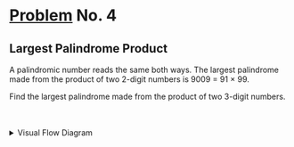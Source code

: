 # [Problem](https://projecteuler.net/problem=4) No. 4

## Largest Palindrome Product

A palindromic number reads the same both ways. The largest palindrome made from the product of two 2-digit numbers is 9009 = 91 × 99.

Find the largest palindrome made from the product of two 3-digit numbers.

<br>
<br>

<details>
	<summary>Visual Flow Diagram</summary>
	<div align="center">
		<img style="background-color: white" src="https://user-images.githubusercontent.com/73425927/151159604-f06f0733-5f45-471b-8559-f0d7c4fc61a2.png">
	</div>
<details>

